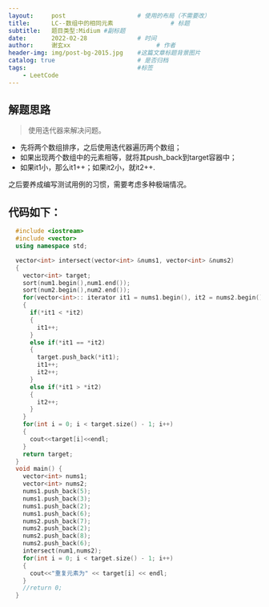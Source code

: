```yaml
---
layout:     post   				    # 使用的布局（不需要改）
title:      LC--数组中的相同元素				# 标题 
subtitle:   题目类型:Midium #副标题
date:       2022-02-28 				# 时间
author:     谢玄xx 						# 作者
header-img: img/post-bg-2015.jpg 	#这篇文章标题背景图片
catalog: true 						# 是否归档
tags:								#标签
    - LeetCode
---
```


## 解题思路

> 使用迭代器来解决问题。
* 先将两个数组排序，之后使用迭代器遍历两个数组；
* 如果出现两个数组中的元素相等，就将其push_back到target容器中；
* 如果it1小，那么it1++；如果it2小，就it2++.

之后要养成编写测试用例的习惯，需要考虑多种极端情况。


## 代码如下：
```CPP
  #include <iostream>
  #include <vector>
  using namespace std;

  vector<int> intersect(vector<int> &nums1, vector<int> &nums2)
  {
	vector<int> target;
	sort(num1.begin(),num1.end());
	sort(num2.begin(),num2.end());
	for(vector<int>:: iterator it1 = nums1.begin(), it2 = nums2.begin();it1 != nums1.end() && it2 != nums.end())
	{
	  if(*it1 < *it2)
	  {
		it1++;
	  }
	  else if(*it1 == *it2)
	  {
		target.push_back(*it1);
		it1++;
		it2++;
	  }
	  else if(*it1 > *it2)
	  {
		it2++;
	  }
	}
	for(int i = 0; i < target.size() - 1; i++)
	{
	  cout<<target[i]<<endl;
	}
	return target;
  }
  void main() {
	vector<int> nums1;
	vector<int> nums2;
	nums1.push_back(5);
	nums1.push_back(3);
	nums1.push_back(2);
	nums1.push_back(6);
	nums2.push_back(7);
	nums2.push_back(2);
	nums2.push_back(8);
	nums2.push_back(6);
	intersect(num1,nums2);
	for(int i = 0; i < target.size() - 1; i++)
	{
	  cout<<"重复元素为" << target[i] << endl;
	}
	//return 0;
  }
```
